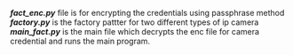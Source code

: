 ***fact_enc.py*** file is for encrypting the credentials using passphrase method
***factory.py*** is the factory pattter for two different types of ip camera
***main_fact.py***
is the main file which decrypts the enc file for camera credential and runs the main program.
